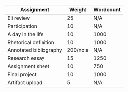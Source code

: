 Assignment              | Weight        | Wordcount
------------------------|---------------|--------------------
Eli review          		|	25          	|	N/A
Participation	        	|	10          	|	N/A
A day in the life     	|	10          	|	1000
Rhetorical definition  	|	10          	|	1000
Annotated bibliography	|	200/note      |	N/A
Research essay	      	|	15          	|	1250
Assignment sheet      	|	10	          |	750
Final project	        	|	10          	|	1000
Artifact upload	      	|	5           	|	N/A
